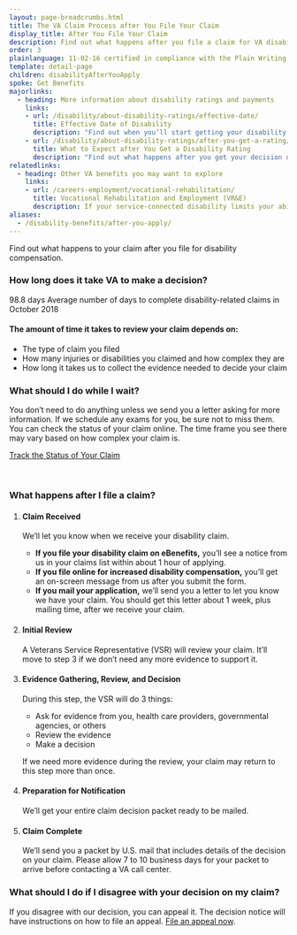 ```yaml
---
layout: page-breadcrumbs.html
title: The VA Claim Process after You File Your Claim
display_title: After You File Your Claim
description: Find out what happens after you file a claim for VA disability compensation, including how long you'll wait for a decision and what steps we take before the preparation for notification.
order: 3
plainlanguage: 11-02-16 certified in compliance with the Plain Writing Act
template: detail-page
children: disabilityAfterYouApply
spoke: Get Benefits
majorlinks:
  - heading: More information about disability ratings and payments
    links:
    - url: /disability/about-disability-ratings/effective-date/
      title: Effective Date of Disability
      description: "Find out when you’ll start getting your disability payments."
    - url: /disability/about-disability-ratings/after-you-get-a-rating/
      title: What to Expect after You Get a Disability Rating
      description: "Find out what happens after you get your decision notice with your rating."
relatedlinks:
  - heading: Other VA benefits you may want to explore
    links:
    - url: /careers-employment/vocational-rehabilitation/
      title: Vocational Rehabilitation and Employment (VR&E)
      description: If your service-connected disability limits your ability to work or prevents you from working, find out if you can get VR&E benefits and services—like help exploring employment options and getting more training if required. 
aliases:
  - /disability-benefits/after-you-apply/
---
```


<div class="va-introtext">

Find out what happens to your claim after you file for disability compensation. 

</div>

### How long does it take VA to make a decision?

<div class="card information" markdown="0">
<span class="number">98.8 days</span>
<span class="description">Average number of days to complete disability-related claims in October 2018</span>
</div>

#### The amount of time it takes to review your claim depends on:

- The type of claim you filed
- How many injuries or disabilities you claimed and how complex they are
- How long it takes us to collect the evidence needed to decide your claim

### What should I do while I wait?

You don’t need to do anything unless we send you a letter asking for more information. If we schedule any exams for you, be sure not to miss them. You can check the status of your claim online. The time frame you see there may vary based on how complex your claim is.

<a class="usa-button-primary" href="/track-claims">Track the Status of Your Claim</a>

<div markdown="0"><br></div>

### What happens after I file a claim?

<ol class="process">
<li class="process-step list-one">

#### Claim Received
We’ll let you know when we receive your disability claim.  
- **If you file your disability claim on eBenefits,** you’ll see a notice from us in your claims list within about 1 hour of applying.<br>
- **If you file online for increased disability compensation,** you’ll get an on-screen message from us after you submit the form. <br>
- **If you mail your application,** we’ll send you a letter to let you know we have your claim. You should get this letter about 1 week, plus mailing time, after we receive your claim.


</li>

<li class="process-step list-two">

#### Initial Review

A Veterans Service Representative (VSR) will review your claim. It’ll move to step 3 if we don’t need any more evidence to support it.

</li>

<li class="process-step list-three">

#### Evidence Gathering, Review, and Decision

During this step, the VSR will do 3 things:

- Ask for evidence from you, health care providers, governmental agencies, or others
- Review the evidence
- Make a decision

If we need more evidence during the review, your claim may return to this step more than once.

</li>

<li class="process-step list-four"> 

#### Preparation for Notification

We’ll get your entire claim decision packet ready to be mailed.

</li>

<li class="process-step list-five">
  
#### Claim Complete

We’ll send you a packet by U.S. mail that includes details of the decision on your claim. Please allow 7 to 10 business days for your packet to arrive before contacting a VA call center.

</li>
</ol>

### What should I do if I disagree with your decision on my claim?

If you disagree with our decision, you can appeal it. The decision notice will have instructions on how to file an appeal. [File an appeal now](/disability/file-an-appeal/).

<div markdown="0"><br></div>
